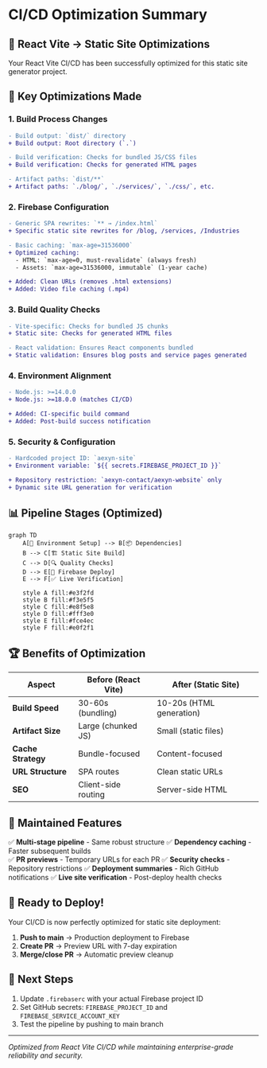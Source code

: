 # CI/CD Optimization Summary

## 🔄 React Vite → Static Site Optimizations

Your React Vite CI/CD has been successfully optimized for this static site generator project.

## 🎯 Key Optimizations Made

### 1. **Build Process Changes**
```diff
- Build output: `dist/` directory
+ Build output: Root directory (`.`)

- Build verification: Checks for bundled JS/CSS files
+ Build verification: Checks for generated HTML pages

- Artifact paths: `dist/**`
+ Artifact paths: `./blog/`, `./services/`, `./css/`, etc.
```

### 2. **Firebase Configuration**
```diff
- Generic SPA rewrites: `** → /index.html`
+ Specific static site rewrites for /blog, /services, /Industries

- Basic caching: `max-age=31536000`
+ Optimized caching:
  - HTML: `max-age=0, must-revalidate` (always fresh)
  - Assets: `max-age=31536000, immutable` (1-year cache)

+ Added: Clean URLs (removes .html extensions)
+ Added: Video file caching (.mp4)
```

### 3. **Build Quality Checks**
```diff
- Vite-specific: Checks for bundled JS chunks
+ Static site: Checks for generated HTML files

- React validation: Ensures React components bundled
+ Static validation: Ensures blog posts and service pages generated
```

### 4. **Environment Alignment**
```diff
- Node.js: >=14.0.0
+ Node.js: >=18.0.0 (matches CI/CD)

+ Added: CI-specific build command
+ Added: Post-build success notification
```

### 5. **Security & Configuration**
```diff
- Hardcoded project ID: `aexyn-site`
+ Environment variable: `${{ secrets.FIREBASE_PROJECT_ID }}`

+ Repository restriction: `aexyn-contact/aexyn-website` only
+ Dynamic site URL generation for verification
```

## 📊 Pipeline Stages (Optimized)

```mermaid
graph TD
    A[🔧 Environment Setup] --> B[📦 Dependencies]
    B --> C[🏗️ Static Site Build]
    C --> D[🔍 Quality Checks]
    D --> E[🚀 Firebase Deploy]
    E --> F[✅ Live Verification]
    
    style A fill:#e3f2fd
    style B fill:#f3e5f5
    style C fill:#e8f5e8
    style D fill:#fff3e0
    style E fill:#fce4ec
    style F fill:#e0f2f1
```

## 🏆 Benefits of Optimization

| Aspect | Before (React Vite) | After (Static Site) |
|--------|---------------------|---------------------|
| **Build Speed** | 30-60s (bundling) | 10-20s (HTML generation) |
| **Artifact Size** | Large (chunked JS) | Small (static files) |
| **Cache Strategy** | Bundle-focused | Content-focused |
| **URL Structure** | SPA routes | Clean static URLs |
| **SEO** | Client-side routing | Server-side HTML |

## 🔧 Maintained Features

✅ **Multi-stage pipeline** - Same robust structure
✅ **Dependency caching** - Faster subsequent builds  
✅ **PR previews** - Temporary URLs for each PR
✅ **Security checks** - Repository restrictions
✅ **Deployment summaries** - Rich GitHub notifications
✅ **Live site verification** - Post-deploy health checks

## 🚀 Ready to Deploy!

Your CI/CD is now perfectly optimized for static site deployment:

1. **Push to main** → Production deployment to Firebase
2. **Create PR** → Preview URL with 7-day expiration  
3. **Merge/close PR** → Automatic preview cleanup

## 📖 Next Steps

1. Update `.firebaserc` with your actual Firebase project ID
2. Set GitHub secrets: `FIREBASE_PROJECT_ID` and `FIREBASE_SERVICE_ACCOUNT_KEY`
3. Test the pipeline by pushing to main branch

---

*Optimized from React Vite CI/CD while maintaining enterprise-grade reliability and security.* 